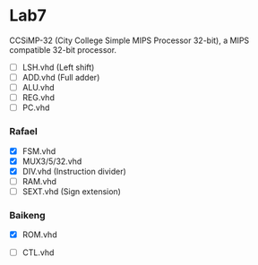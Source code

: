 # Lab7
CCSiMP-32 (City College Simple MIPS Processor 32-bit), a MIPS compatible 32-bit processor.

- [ ] LSH.vhd (Left shift)
- [ ] ADD.vhd (Full adder)
- [ ] ALU.vhd
- [ ] REG.vhd
- [ ] PC.vhd

### Rafael
- [x] FSM.vhd
- [x] MUX3/5/32.vhd
- [x] DIV.vhd (Instruction divider)
- [ ] RAM.vhd
- [ ] SEXT.vhd (Sign extension)

### Baikeng
- [x] ROM.vhd
- [ ] CTL.vhd

